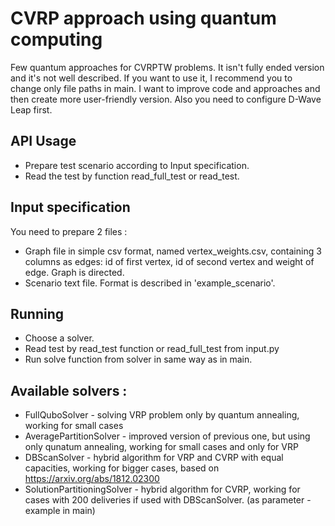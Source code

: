 # CVRP approach using quantum computing

Few quantum approaches for CVRPTW problems. It isn't fully ended version and it's not well described. If you want to use it, I recommend you to change only file paths in main. I want to improve code and approaches and then create more user-friendly version. Also you need to configure D-Wave Leap first.

## API Usage

* Prepare test scenario according to Input specification.
* Read the test by function read_full_test or read_test.

## Input specification

You need to prepare 2 files :

* Graph file in simple csv format, named vertex_weights.csv, containing 3 columns as edges: id of first vertex, id of second vertex and weight of edge. Graph is directed.
* Scenario text file. Format is described in 'example_scenario'.

## Running

* Choose a solver.
* Read test by read_test function or read_full_test from input.py
* Run solve function from solver in same way as in main.


## Available solvers :

* FullQuboSolver - solving VRP problem only by quantum annealing, working for small cases
* AveragePartitionSolver - improved version of previous one, but using only qunatum annealing, working for small cases and only for VRP
* DBScanSolver - hybrid algorithm for VRP and CVRP with equal capacities, working for bigger cases, based on https://arxiv.org/abs/1812.02300
* SolutionPartitioningSolver - hybrid algorithm for CVRP, working for cases with 200 deliveries if used with DBScanSolver. (as parameter - example in main)
